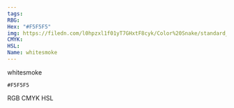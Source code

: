 ```yaml
---
tags:
RBG:
Hex: "#F5F5F5"
img: https://filedn.com/l0hpzxl1f01yT7GHxtF8cyk/Color%20Snake/standard_csv_to_svg/%23/#F5F5F5.svg
CMYK:
HSL:
Name: whitesmoke
---
```

whitesmoke
```palette
#F5F5F5
```
RGB
CMYK
HSL